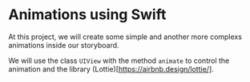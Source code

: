 # Animations using Swift
At this project, we will create some simple and another more complexs animations inside our storyboard.

We will use the class `UIView` with the method `animate` to control the animation and the library (Lottie)[https://airbnb.design/lottie/].


